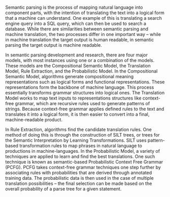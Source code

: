 Semantic parsing is the process of mapping natural language into component parts, with the intention of translating the text into a logical form that a machine can understand. One example of this is translating a search engine query into a SQL query, which can then be used to search a database. While there are similarities between semantic parsing and machine translation, the two processes differ in one important way – while in machine translation the target output is human readable, in semantic parsing the target output is machine readable. 

In semantic parsing development and research, there are four major models, with most instances using one or a combination of the models. These models are the Compositional Semantic Model, the Translation Model, Rule Extraction, and the Probabilistic Model. In the Compositional Semantic Model, algorithms generate compositional meaning representations such as logical forms and functional representations. These representations form the backbone of machine language. This process essentially transforms grammar structures into logical ones. The Translation Model works to map text inputs to representations structures like context-free grammar, which are recursive rules used to generate patterns of strings. Because context-free grammar applies defined rules to the text and translates it into a logical form, it is then easier to convert into a final, machine-readable product. 

In Rule Extraction, algorithms find the candidate translation rules. One method of doing this is through the construction of SILT trees, or trees for the Semantic Interpretation by Learning Transformations. SILT uses pattern-based transformation rules to map phrases in natural language to productions in machine-languages. In the Probabilistic Model, a variety of techniques are applied to learn and find the best translations. One such technique is known as semantic-based Probabilistic Context Free Grammar (PCFG). PCFG takes context-free grammar techniques one step further by associating rules with probabilities that are derived through annotated training data. The probabilistic data is then used in the case of multiple translation possibilities – the final selection can be made based on the overall probability of a parse tree for a given statement.  
